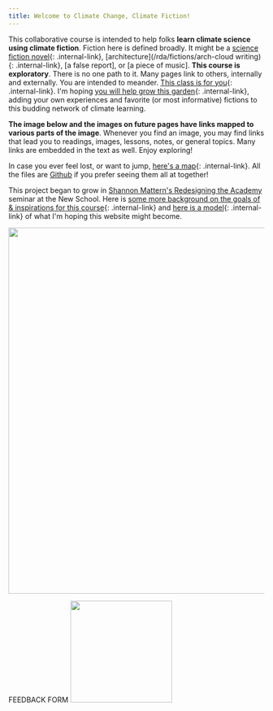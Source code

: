 ```yaml
---
title: Welcome to Climate Change, Climate Fiction!
---
```


This collaborative course is intended to help folks **learn climate science using climate fiction**. Fiction here is defined broadly. It might be a [science fiction novel](/rda/fictions/book-lhod){: .internal-link}, [architecture](/rda/fictions/arch-cloud writing){: .internal-link}, [a false report], or [a piece of music]. **This course is exploratory**. There is no one path to it. Many pages link to others, internally and externally. You are intended to meander. [This class is for you](/rda/functionality/cccf-audience){: .internal-link}. I'm hoping [you will help grow this garden](/rda/cccf-input){: .internal-link}, adding your own experiences and favorite (or most informative) fictions to this budding network of climate learning.

**The image below and the images on future pages have links mapped to various parts of the image**. Whenever you find an image, you may find links that lead you to readings, images, lessons, notes, or general topics. Many links are embedded in the text as well. Enjoy exploring!

In case you ever feel lost, or want to jump, [here's a map](/rda/cccf-map){: .internal-link}. All the files are [Github](https://github.com/Elizabethcase/my-digital-garden/tree/master/_notes/rda) if you prefer seeing them all at together!

This project began to grow in [Shannon Mattern's Redesigning the Academy](https://redesigningacademy.wordsinspace.net/spring2022/) seminar at the New School. Here is [some more background on the goals of & inspirations for this course](/rda/cccf-background){: .internal-link} and [here is a model](/rda/cccf-model){: .internal-link} of what I'm hoping this website might become.

<img src="https://elizabethcase.net/rda/assets/tetons_stream_veg_arrow.png" width="960" height="720" usemap="#syl1">

<map name="syl1">
  <area shape="poly" 
    coords="362,339, 451,366, 591,431, 959,465, 959,718, 489,718, 505,535, 446,462, 398,458" 
    alt="Hydrologic Cycle" 
    href="https://elizabethcase.net/rda/hydrologic cycle/cccf-hydrology">
  <area shape="poly" 
    coords="0,0, 310,33, 329,304, 359,383, 296,439, 181,446, 204,312, 0,294" 
    alt="Geologic Cycle" 
    href="https://elizabethcase.net/rda/geology/cccf-geology.md">
  <area shape="poly" 
    coords="'7,350,94,347,146,354,216,376,180,436,177,463,278,473,346,464,345,510,382,516,393,544,421,550,421,617,420,666,457,719,1,720,1,350"
    alt="Welcome to the Greenhouse" 
    href="https://elizabethcase.net/rda/atmosphere/cccf-greenhouse">
</map> 


FEEDBACK FORM
<img src="https://elizabethcase.net/rda/assets/qr-code.png" height="200" width="200">


<script type="text/javascript" src="../../_plugins/imagemapresizer.js"></script>

